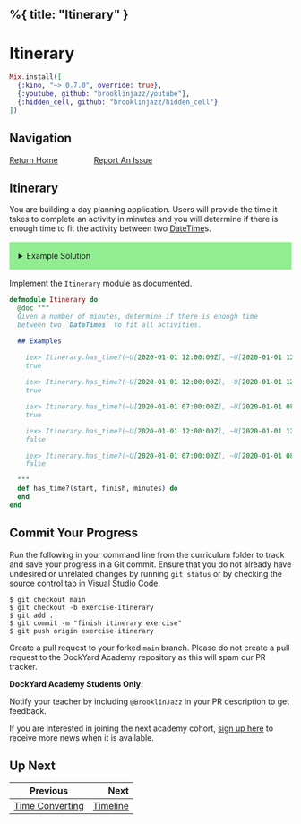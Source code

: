 %{
  title: "Itinerary"
}
---
# Itinerary

```elixir
Mix.install([
  {:kino, "~> 0.7.0", override: true},
  {:youtube, github: "brooklinjazz/youtube"},
  {:hidden_cell, github: "brooklinjazz/hidden_cell"}
])
```

## Navigation

[Return Home](../start.livemd)<span style="padding: 0 30px"></span>
[Report An Issue](https://github.com/DockYard-Academy/beta_curriculum/issues/new?assignees=&labels=&template=issue.md&title=)

## Itinerary

You are building a day planning application. Users will provide the time it takes to complete an activity in minutes and you will determine if there is enough time to fit the activity between two [DateTime](https://hexdocs.pm/elixir/DateTime.html)s.

<details style="background-color: lightgreen; padding: 1rem; margin: 1rem 0;">
<summary>Example Solution</summary>

```elixir
defmodule Itinerary do
  def has_time?(start, finish, minutes) do
    DateTime.diff(finish, start) >= minutes * 60
  end
end
```

</details>

Implement the `Itinerary` module as documented.

```elixir
defmodule Itinerary do
  @doc """
  Given a number of minutes, determine if there is enough time 
  between two `DateTimes` to fit all activities.

  ## Examples

    iex> Itinerary.has_time?(~U[2020-01-01 12:00:00Z], ~U[2020-01-01 12:01:00Z], 1)
    true
    
    iex> Itinerary.has_time?(~U[2020-01-01 12:00:00Z], ~U[2020-01-01 12:10:00Z], 10)
    true

    iex> Itinerary.has_time?(~U[2020-01-01 07:00:00Z], ~U[2020-01-01 08:00:00Z], 60)
    true

    iex> Itinerary.has_time?(~U[2020-01-01 12:00:00Z], ~U[2020-01-01 12:30:00Z], 31)
    false

    iex> Itinerary.has_time?(~U[2020-01-01 07:00:00Z], ~U[2020-01-01 08:00:00Z], 61)
    false

  """
  def has_time?(start, finish, minutes) do
  end
end
```

## Commit Your Progress

Run the following in your command line from the curriculum folder to track and save your progress in a Git commit.
Ensure that you do not already have undesired or unrelated changes by running `git status` or by checking the source control tab in Visual Studio Code.

```
$ git checkout main
$ git checkout -b exercise-itinerary
$ git add .
$ git commit -m "finish itinerary exercise"
$ git push origin exercise-itinerary
```

Create a pull request to your forked `main` branch. Please do not create a pull request to the DockYard Academy repository as this will spam our PR tracker.

**DockYard Academy Students Only:**

Notify your teacher by including `@BrooklinJazz` in your PR description to get feedback.

If you are interested in joining the next academy cohort, [sign up here](https://academy.dockyard.com/) to receive more news when it is available.

## Up Next

| Previous                                               | Next                                     |
| ------------------------------------------------------ | ---------------------------------------: |
| [Time Converting](../exercises/time_converting.livemd) | [Timeline](../exercises/timeline.livemd) |

